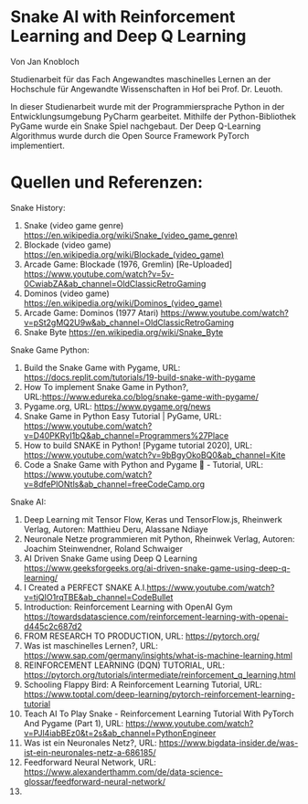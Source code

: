 # Snake AI with Reinforcement Learning and Deep Q Learning

Von Jan Knobloch

Studienarbeit für das Fach Angewandtes maschinelles Lernen an der Hochschule
für Angewandte Wissenschaften in Hof bei Prof. Dr. Leuoth.

In dieser Studienarbeit wurde mit der Programmiersprache Python in der Entwicklungsumgebung PyCharm gearbeitet. 
Mithilfe der Python-Bibliothek PyGame wurde ein Snake Spiel nachgebaut.
Der Deep Q-Learning Algorithmus wurde durch die Open Source Framework
PyTorch implementiert.

# Quellen und Referenzen:

Snake History:

1. Snake (video game genre) https://en.wikipedia.org/wiki/Snake_(video_game_genre)
2. Blockade (video game) https://en.wikipedia.org/wiki/Blockade_(video_game)
3. Arcade Game: Blockade (1976, Gremlin) [Re-Uploaded] https://www.youtube.com/watch?v=5v-0CwiabZA&ab_channel=OldClassicRetroGaming
4. Dominos (video game) https://en.wikipedia.org/wiki/Dominos_(video_game)
5. Arcade Game: Dominos (1977 Atari) https://www.youtube.com/watch?v=pSt2gMQ2U9w&ab_channel=OldClassicRetroGaming
6. Snake Byte https://en.wikipedia.org/wiki/Snake_Byte

Snake Game Python:

1. Build the Snake Game with Pygame, URL: https://docs.replit.com/tutorials/19-build-snake-with-pygame
2. How To implement Snake Game in Python?, URL:https://www.edureka.co/blog/snake-game-with-pygame/
3. Pygame.org, URL: https://www.pygame.org/news
4. Snake Game in Python Easy Tutorial | PyGame, URL: https://www.youtube.com/watch?v=D40PKRyI1bQ&ab_channel=Programmers%27Place
5. How to build SNAKE in Python! [Pygame tutorial 2020], URL: https://www.youtube.com/watch?v=9bBgyOkoBQ0&ab_channel=Kite
6. Code a Snake Game with Python and Pygame 🐍 - Tutorial, URL: https://www.youtube.com/watch?v=8dfePlONtls&ab_channel=freeCodeCamp.org

Snake AI:
1. Deep Learning mit Tensor Flow, Keras und TensorFlow.js, Rheinwerk Verlag, Autoren: Matthieu Deru, Alassane Ndiaye
2. Neuronale Netze programmieren mit Python, Rheinwek Verlag, Autoren: Joachim Steinwendner, Roland Schwaiger
3. AI Driven Snake Game using Deep Q Learning https://www.geeksforgeeks.org/ai-driven-snake-game-using-deep-q-learning/
4. I Created a PERFECT SNAKE A.I.https://www.youtube.com/watch?v=tjQIO1rqTBE&ab_channel=CodeBullet
5. Introduction: Reinforcement Learning with OpenAI Gym https://towardsdatascience.com/reinforcement-learning-with-openai-d445c2c687d2
6. FROM RESEARCH TO PRODUCTION, URL: https://pytorch.org/
7. Was ist maschinelles Lernen?, URL: https://www.sap.com/germany/insights/what-is-machine-learning.html
8. REINFORCEMENT LEARNING (DQN) TUTORIAL, URL: https://pytorch.org/tutorials/intermediate/reinforcement_q_learning.html
9. Schooling Flappy Bird: A Reinforcement Learning Tutorial, URL: https://www.toptal.com/deep-learning/pytorch-reinforcement-learning-tutorial
10. Teach AI To Play Snake - Reinforcement Learning Tutorial With PyTorch And Pygame (Part 1), URL: https://www.youtube.com/watch?v=PJl4iabBEz0&t=2s&ab_channel=PythonEngineer
11. Was ist ein Neuronales Netz?, URL: https://www.bigdata-insider.de/was-ist-ein-neuronales-netz-a-686185/
12. Feedforward Neural Network, URL: https://www.alexanderthamm.com/de/data-science-glossar/feedforward-neural-network/
13. 